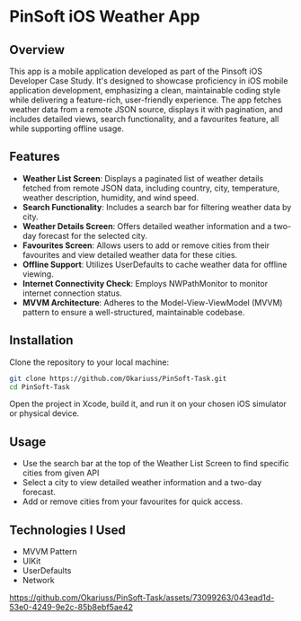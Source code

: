 # PinSoft iOS Weather App

## Overview

This app is a mobile application developed as part of the Pinsoft iOS Developer Case Study. It's designed to showcase proficiency in iOS mobile application development, emphasizing a clean, maintainable coding style while delivering a feature-rich, user-friendly experience. The app fetches weather data from a remote JSON source, displays it with pagination, and includes detailed views, search functionality, and a favourites feature, all while supporting offline usage.

## Features

- **Weather List Screen**: Displays a paginated list of weather details fetched from remote JSON data, including country, city, temperature, weather description, humidity, and wind speed.
- **Search Functionality**: Includes a search bar for filtering weather data by city.
- **Weather Details Screen**: Offers detailed weather information and a two-day forecast for the selected city.
- **Favourites Screen**: Allows users to add or remove cities from their favourites and view detailed weather data for these cities.
- **Offline Support**: Utilizes UserDefaults to cache weather data for offline viewing.
- **Internet Connectivity Check**: Employs NWPathMonitor to monitor internet connection status.
- **MVVM Architecture**: Adheres to the Model-View-ViewModel (MVVM) pattern to ensure a well-structured, maintainable codebase.

## Installation

Clone the repository to your local machine:

```bash
git clone https://github.com/Okariuss/PinSoft-Task.git
cd PinSoft-Task
```
Open the project in Xcode, build it, and run it on your chosen iOS simulator or physical device.

## Usage

- Use the search bar at the top of the Weather List Screen to find specific cities from given API
- Select a city to view detailed weather information and a two-day forecast.
- Add or remove cities from your favourites for quick access.

## Technologies I Used

- MVVM Pattern
- UIKit
- UserDefaults
- Network



https://github.com/Okariuss/PinSoft-Task/assets/73099263/043ead1d-53e0-4249-9e2c-85b8ebf5ae42


